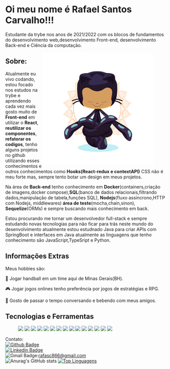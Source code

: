 <h1>Oi meu nome é Rafael Santos Carvalho!!!</h1>

<p>Estudante da trybe nos anos de 2021/2022 com os blocos de fundamentos do desenvolvimento web,desenvolvimento Front-end, desenvolvimento Back-end e Ciência da computação.</p>

<figure>
  <img alt="Imgprofile" align="right" src="yogitocat.png" width=350px />
</figure>

<section>
  <h2>Sobre:</h2>
  <p>Atualmente eu vivo codando, estou focado nos estudos na trybe e aprendendo cada vez mais gosto muito de <strong>Front-end</strong> em utilizar o <strong>React</strong>, <strong>reutilizar os  componentes</strong>, <strong>refatorar os codigos</strong>, tenho alguns projetos no github utilizando esses conhecimentos e outros conhecimentos como <strong>Hooks(React-redux e contextAPI)</strong> CSS não é meu forte mas, sempre tento botar um design em meus projetos. </p>
  <p>Na área de <strong>Back-end</strong> tenho conhecimento em <strong>Docker</strong>(containers,criação de imagens,docker compose),<strong>SQL</strong>(banco de dados relacionais,filtrando dados,manipulação de tabela,funções SQL), <strong>Nodejs</strong>(fluxo assincrono,HTTP com Nodejs, middlewares) <strong>área de teste</strong>(mocha,chain,sinon), <strong>Sequelize</strong>(ORMs) e sempre buscando mais conhecimento em back.</p>
  <p>Estou procurando me tornar um desenvolvedor full-stack e sempre estudando novas tecnologias para não ficar para trás neste mundo do desenvolvimento atualmente estou estudnado Java para criar APIs com SpringBoot e interfaces em Java atualmente as linguagens que tenho conhecimento são JavaScript,TypeSript e Python.</p>
</section>

<section>
  <h2>Informações Extras</h2>
  <p>Meus hobbies são:</p>
  <p>🤾 Jogar handball em um time aqui de Minas Gerais(BH).</p>
  <p>🎮 Jogar jogos onlines tenho preferência por jogos de estratégias e RPG.</p>
  <p>🍺 Gosto de passar o tempo conversando e bebendo com meus amigos. </p>
</section>
<section>
  <h2>Tecnologias e Ferramentas</h2>
  <figure>
    <img width=90px src="https://upload.wikimedia.org/wikipedia/commons/3/35/Tux.svg"/>
    <img width=100px src="https://upload.wikimedia.org/wikipedia/commons/6/61/HTML5_logo_and_wordmark.svg"/>
    <img width=175px src="https://marcas-logos.net/wp-content/uploads/2020/11/JavaScript-logo.png"/>
    <img width=80px src="https://logodownload.org/wp-content/uploads/2017/04/css-3-logo.png"/>
    <img width=100px src="https://git-scm.com/images/logos/logomark-orange@2x.png" />
    <img width=100px src="https://upload.wikimedia.org/wikipedia/commons/a/a7/React-icon.svg" />
    <img width=100px src="https://d33wubrfki0l68.cloudfront.net/0834d0215db51e91525a25acf97433051f280f2f/c30f5/img/redux.svg" />
    <img width=100px src="https://nodejs.org/static/images/logos/nodejs-new-pantone-black.svg" />
    <img width=120px src="https://maisgeek.com/wp-content/uploads/2021/07/075c8694.jpeg" />
    <img width=120px src="https://jestjs.io/pt-BR/img/opengraph.png" />
    <img width=120px src="https://i0.wp.com/podprogramar.com.br/wp-content/uploads/2019/06/sql_.png" />
    <img width=120px src="https://www.portalgsti.com.br/media/uploads/marcomascarenhas/banco-de-dados-mysql.jpg" />
    <img width=185px src="https://marcofranssen.nl/images/681b1f62be27d6c8f99eb491c473786a4b716aab.png" />
    <img width=130px src="https://google.github.io/sqlcommenter/images/sequelize-logo.png" />
    <img width=140px src="https://www.ambientelivre.com.br/media/k2/items/cache/e9432fccf28a953514f077b86e5e657a_L.jpg" />
  </figure>
</section>

Contato: <br/>
[![Github Badge](https://img.shields.io/badge/GitHub-100000?style=for-the-badge&logo=github&logoColor=white)](https://github.com/Oieusouopi) <br/>
[![Linkedin Badge](https://img.shields.io/badge/-LinkedIn-blue?style=flat-square&logo=Linkedin&logoColor=white&link=https://www.linkedin.com/in/)](https://www.linkedin.com/in/rafael-santos-a84a35200/) <br/>
![Gmail Badge](https://img.shields.io/badge/Gmail-D14836?style=for-the-badge&logo=gmail&logoColor=white):rafasc866@gmail.com <br/>
![Anurag's GitHub stats](https://github-readme-stats.vercel.app/api?username=Oieusouopi&show_icons=true&theme=dark)
[![Top Linguagens](https://github-readme-stats.vercel.app/api/top-langs/?username=Oieusouopi&layout=compact)](https://github.com/anuraghazra/github-readme-stats)  
